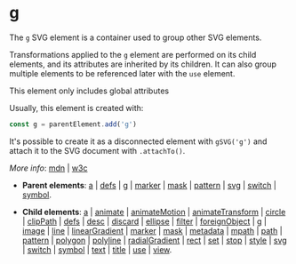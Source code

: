 # g

The `g` SVG element is a container used to group other SVG elements.

Transformations applied to the `g` element are performed on its child elements, and its attributes are inherited by its children. It can also group multiple elements to be referenced later with the `use` element.

This element only includes global attributes

Usually, this element is created with:
      
```js
const g = parentElement.add('g')
```

It's possible to create it as a disconnected element with `gSVG('g')` and attach it to the SVG document with `.attachTo()`.

*More info*:
      [mdn](https://developer.mozilla.org//en-US/docs/Web/SVG/Element/g) | [w3c](https://svgwg.org/svg2-draft/single-page.html#struct-GElement)

- **Parent elements**: [a](a.md) | [defs](defs.md) | [g](g.md) | [marker](marker.md) | [mask](mask.md) | [pattern](pattern.md) | [svg](svg.md) | [switch](switch.md) | [symbol](symbol.md).

- **Child elements**: [a](a.md) | [animate](animate.md) | [animateMotion](animateMotion.md) | [animateTransform](animateTransform.md) | [circle](circle.md) | [clipPath](clipPath.md) | [defs](defs.md) | [desc](desc.md) | [discard](./discard.md) | [ellipse](ellipse.md) | [filter](filter.md) | [foreignObject](foreignObject.md) | [g](g.md) | [image](image.md) | [line](line.md) | [linearGradient](linearGradient.md) | [marker](marker.md) | [mask](mask.md) | [metadata](metadata.md) | [mpath](mpath.md) | [path](path.md) | [pattern](pattern.md) | [polygon](polygon.md) | [polyline](polyline.md) | [radialGradient](radialGradient.md) | [rect](rect.md) | [set](set.md) | [stop](stop.md) | [style](style.md) | [svg](svg.md) | [switch](switch.md) | [symbol](symbol.md) | [text](text.md) | [title](title.md) | [use](use.md) | [view](view.md).

